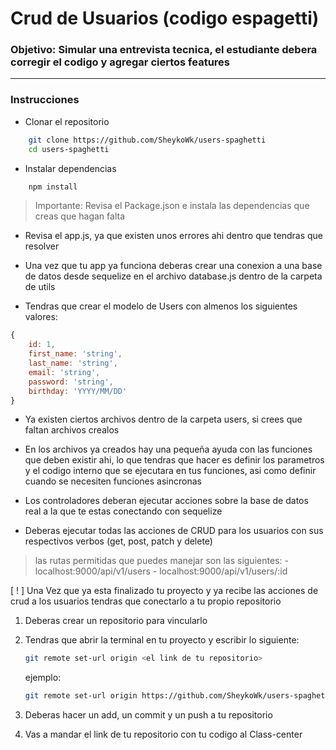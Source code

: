 # Crud de Usuarios (codigo espagetti)

### Objetivo: Simular una entrevista tecnica, el estudiante debera corregir el codigo y agregar ciertos features

---- 

### Instrucciones
- Clonar el repositorio
```bash
    git clone https://github.com/SheykoWk/users-spaghetti
    cd users-spaghetti
```

- Instalar dependencias

```bash
    npm install
```
> Importante: Revisa el Package.json e instala las dependencias que creas que hagan falta

- Revisa el app.js, ya que existen unos errores ahi dentro que tendras que resolver

- Una vez que tu app ya funciona deberas crear una conexion a una base de datos desde sequelize en el archivo database.js dentro de la carpeta de utils

- Tendras que crear el modelo de Users con almenos los siguientes valores: 
```javascript
{
    id: 1,
    first_name: 'string',
    last_name: 'string',
    email: 'string',
    password: 'string',
    birthday: 'YYYY/MM/DD'
}
```
- Ya existen ciertos archivos dentro de la carpeta users, si crees que faltan archivos crealos
- En los archivos ya creados hay una pequeña ayuda con las funciones que deben existir ahi, lo que tendras que hacer es definir los parametros y el codigo interno que se ejecutara en tus funciones, asi como definir cuando se necesiten funciones asincronas
- Los controladores deberan ejecutar acciones sobre la base de datos real a la que te estas conectando con sequelize

- Deberas ejecutar todas las acciones de CRUD para los usuarios con sus respectivos verbos (get, post, patch y delete)

> las rutas permitidas que puedes manejar son las siguientes: 
    - localhost:9000/api/v1/users
    - localhost:9000/api/v1/users/:id

[ ! ] Una Vez que ya esta finalizado tu proyecto y ya recibe las acciones de crud a los usuarios tendras que conectarlo a tu propio repositorio
1. Deberas crear un repositorio para vincularlo
2. Tendras que abrir la terminal en tu proyecto y escribir lo siguiente:
    ```bash
    git remote set-url origin <el link de tu repositorio>
    ```
    ejemplo: 
    ```bash
    git remote set-url origin https://github.com/SheykoWk/users-spaghetti.git
    ```

3. Deberas hacer un add, un commit y un push a tu repositorio
4. Vas a mandar el link de tu repositorio con tu codigo al Class-center